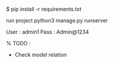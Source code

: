 $ pip install -r requirements.txt

run project
python3 manage.py runserver


User : admin1
Pass : Admin@1234

% TODO : 
- Check model relation
